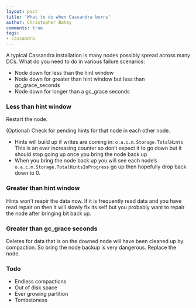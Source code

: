 ```yaml
---
layout: post
title: 'What to do when Cassandra burns'
author: Christopher Batey
comments: true
tags:
- cassandra
---
```


A typical Cassandra installation is many nodes possibly spread across many DCs.
What do you need to do in various failure scenarios:

* Node down for less than the hint window
* Node down for greater than hint window but less than gc_grace_seconds
* Node down for longer than a gc_grace seconds

### Less than hint window

Restart the node.

(Optional) Check for pending hints for that node in each other node.

* Hints will build up if writes are coming in: `o.a.c.m.Storage.TotalHints` This is
an ever increasing counter so don’t expect it to go down but it should stop
going up once you bring the node back up
* When you bring the node back up you will see each node’s
`o.a.c.m.Storage.TotalHintsInProgress` go up then hopefully drop back down to 0.

### Greater than hint window

Hints won't reapir the data now. If it is frequently read data and you have read
repair on then it will slowly fix its self but you probably want to repair the
node after bringing bit back up.

### Greater than gc_grace seconds

Deletes for data that is on the downed node will have been cleaned up by
compaction. So bring the node backup is very dangerous. Replace the node.

### Todo

* Endless compactions
* Out of disk space
* Ever growing partition
* Tombstoness


